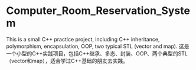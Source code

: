 # Computer_Room_Reservation_System
This is a small C++ practice project, including C++ inheritance, polymorphism, encapsulation, OOP, two typical STL (vector and map). 这是一个小型的C++实践项目，包括C++继承、多态、封装、OOP、两个典型的STL（vector和map），适合学过C++基础的朋友去实践。
